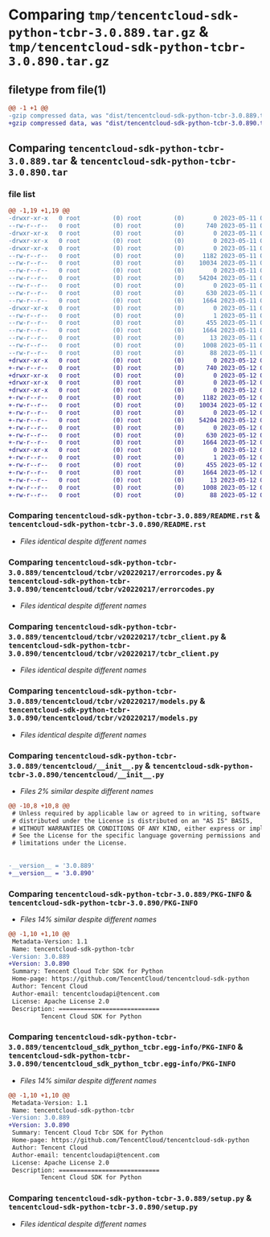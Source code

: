 # Comparing `tmp/tencentcloud-sdk-python-tcbr-3.0.889.tar.gz` & `tmp/tencentcloud-sdk-python-tcbr-3.0.890.tar.gz`

## filetype from file(1)

```diff
@@ -1 +1 @@
-gzip compressed data, was "dist/tencentcloud-sdk-python-tcbr-3.0.889.tar", last modified: Thu May 11 03:15:15 2023, max compression
+gzip compressed data, was "dist/tencentcloud-sdk-python-tcbr-3.0.890.tar", last modified: Fri May 12 03:56:01 2023, max compression
```

## Comparing `tencentcloud-sdk-python-tcbr-3.0.889.tar` & `tencentcloud-sdk-python-tcbr-3.0.890.tar`

### file list

```diff
@@ -1,19 +1,19 @@
-drwxr-xr-x   0 root         (0) root         (0)        0 2023-05-11 03:15:15.000000 tencentcloud-sdk-python-tcbr-3.0.889/
--rw-r--r--   0 root         (0) root         (0)      740 2023-05-11 03:15:15.000000 tencentcloud-sdk-python-tcbr-3.0.889/README.rst
-drwxr-xr-x   0 root         (0) root         (0)        0 2023-05-11 03:15:15.000000 tencentcloud-sdk-python-tcbr-3.0.889/tencentcloud/
-drwxr-xr-x   0 root         (0) root         (0)        0 2023-05-11 03:15:15.000000 tencentcloud-sdk-python-tcbr-3.0.889/tencentcloud/tcbr/
-drwxr-xr-x   0 root         (0) root         (0)        0 2023-05-11 03:15:15.000000 tencentcloud-sdk-python-tcbr-3.0.889/tencentcloud/tcbr/v20220217/
--rw-r--r--   0 root         (0) root         (0)     1182 2023-05-11 03:15:15.000000 tencentcloud-sdk-python-tcbr-3.0.889/tencentcloud/tcbr/v20220217/errorcodes.py
--rw-r--r--   0 root         (0) root         (0)    10034 2023-05-11 03:15:15.000000 tencentcloud-sdk-python-tcbr-3.0.889/tencentcloud/tcbr/v20220217/tcbr_client.py
--rw-r--r--   0 root         (0) root         (0)        0 2023-05-11 03:15:15.000000 tencentcloud-sdk-python-tcbr-3.0.889/tencentcloud/tcbr/v20220217/__init__.py
--rw-r--r--   0 root         (0) root         (0)    54204 2023-05-11 03:15:15.000000 tencentcloud-sdk-python-tcbr-3.0.889/tencentcloud/tcbr/v20220217/models.py
--rw-r--r--   0 root         (0) root         (0)        0 2023-05-11 03:15:15.000000 tencentcloud-sdk-python-tcbr-3.0.889/tencentcloud/tcbr/__init__.py
--rw-r--r--   0 root         (0) root         (0)      630 2023-05-11 03:15:15.000000 tencentcloud-sdk-python-tcbr-3.0.889/tencentcloud/__init__.py
--rw-r--r--   0 root         (0) root         (0)     1664 2023-05-11 03:15:15.000000 tencentcloud-sdk-python-tcbr-3.0.889/PKG-INFO
-drwxr-xr-x   0 root         (0) root         (0)        0 2023-05-11 03:15:15.000000 tencentcloud-sdk-python-tcbr-3.0.889/tencentcloud_sdk_python_tcbr.egg-info/
--rw-r--r--   0 root         (0) root         (0)        1 2023-05-11 03:15:15.000000 tencentcloud-sdk-python-tcbr-3.0.889/tencentcloud_sdk_python_tcbr.egg-info/dependency_links.txt
--rw-r--r--   0 root         (0) root         (0)      455 2023-05-11 03:15:15.000000 tencentcloud-sdk-python-tcbr-3.0.889/tencentcloud_sdk_python_tcbr.egg-info/SOURCES.txt
--rw-r--r--   0 root         (0) root         (0)     1664 2023-05-11 03:15:15.000000 tencentcloud-sdk-python-tcbr-3.0.889/tencentcloud_sdk_python_tcbr.egg-info/PKG-INFO
--rw-r--r--   0 root         (0) root         (0)       13 2023-05-11 03:15:15.000000 tencentcloud-sdk-python-tcbr-3.0.889/tencentcloud_sdk_python_tcbr.egg-info/top_level.txt
--rw-r--r--   0 root         (0) root         (0)     1008 2023-05-11 03:15:15.000000 tencentcloud-sdk-python-tcbr-3.0.889/setup.py
--rw-r--r--   0 root         (0) root         (0)       88 2023-05-11 03:15:15.000000 tencentcloud-sdk-python-tcbr-3.0.889/setup.cfg
+drwxr-xr-x   0 root         (0) root         (0)        0 2023-05-12 03:56:01.000000 tencentcloud-sdk-python-tcbr-3.0.890/
+-rw-r--r--   0 root         (0) root         (0)      740 2023-05-12 03:56:01.000000 tencentcloud-sdk-python-tcbr-3.0.890/README.rst
+drwxr-xr-x   0 root         (0) root         (0)        0 2023-05-12 03:56:01.000000 tencentcloud-sdk-python-tcbr-3.0.890/tencentcloud/
+drwxr-xr-x   0 root         (0) root         (0)        0 2023-05-12 03:56:01.000000 tencentcloud-sdk-python-tcbr-3.0.890/tencentcloud/tcbr/
+drwxr-xr-x   0 root         (0) root         (0)        0 2023-05-12 03:56:01.000000 tencentcloud-sdk-python-tcbr-3.0.890/tencentcloud/tcbr/v20220217/
+-rw-r--r--   0 root         (0) root         (0)     1182 2023-05-12 03:56:01.000000 tencentcloud-sdk-python-tcbr-3.0.890/tencentcloud/tcbr/v20220217/errorcodes.py
+-rw-r--r--   0 root         (0) root         (0)    10034 2023-05-12 03:56:01.000000 tencentcloud-sdk-python-tcbr-3.0.890/tencentcloud/tcbr/v20220217/tcbr_client.py
+-rw-r--r--   0 root         (0) root         (0)        0 2023-05-12 03:56:01.000000 tencentcloud-sdk-python-tcbr-3.0.890/tencentcloud/tcbr/v20220217/__init__.py
+-rw-r--r--   0 root         (0) root         (0)    54204 2023-05-12 03:56:01.000000 tencentcloud-sdk-python-tcbr-3.0.890/tencentcloud/tcbr/v20220217/models.py
+-rw-r--r--   0 root         (0) root         (0)        0 2023-05-12 03:56:01.000000 tencentcloud-sdk-python-tcbr-3.0.890/tencentcloud/tcbr/__init__.py
+-rw-r--r--   0 root         (0) root         (0)      630 2023-05-12 03:56:01.000000 tencentcloud-sdk-python-tcbr-3.0.890/tencentcloud/__init__.py
+-rw-r--r--   0 root         (0) root         (0)     1664 2023-05-12 03:56:01.000000 tencentcloud-sdk-python-tcbr-3.0.890/PKG-INFO
+drwxr-xr-x   0 root         (0) root         (0)        0 2023-05-12 03:56:01.000000 tencentcloud-sdk-python-tcbr-3.0.890/tencentcloud_sdk_python_tcbr.egg-info/
+-rw-r--r--   0 root         (0) root         (0)        1 2023-05-12 03:56:01.000000 tencentcloud-sdk-python-tcbr-3.0.890/tencentcloud_sdk_python_tcbr.egg-info/dependency_links.txt
+-rw-r--r--   0 root         (0) root         (0)      455 2023-05-12 03:56:01.000000 tencentcloud-sdk-python-tcbr-3.0.890/tencentcloud_sdk_python_tcbr.egg-info/SOURCES.txt
+-rw-r--r--   0 root         (0) root         (0)     1664 2023-05-12 03:56:01.000000 tencentcloud-sdk-python-tcbr-3.0.890/tencentcloud_sdk_python_tcbr.egg-info/PKG-INFO
+-rw-r--r--   0 root         (0) root         (0)       13 2023-05-12 03:56:01.000000 tencentcloud-sdk-python-tcbr-3.0.890/tencentcloud_sdk_python_tcbr.egg-info/top_level.txt
+-rw-r--r--   0 root         (0) root         (0)     1008 2023-05-12 03:56:01.000000 tencentcloud-sdk-python-tcbr-3.0.890/setup.py
+-rw-r--r--   0 root         (0) root         (0)       88 2023-05-12 03:56:01.000000 tencentcloud-sdk-python-tcbr-3.0.890/setup.cfg
```

### Comparing `tencentcloud-sdk-python-tcbr-3.0.889/README.rst` & `tencentcloud-sdk-python-tcbr-3.0.890/README.rst`

 * *Files identical despite different names*

### Comparing `tencentcloud-sdk-python-tcbr-3.0.889/tencentcloud/tcbr/v20220217/errorcodes.py` & `tencentcloud-sdk-python-tcbr-3.0.890/tencentcloud/tcbr/v20220217/errorcodes.py`

 * *Files identical despite different names*

### Comparing `tencentcloud-sdk-python-tcbr-3.0.889/tencentcloud/tcbr/v20220217/tcbr_client.py` & `tencentcloud-sdk-python-tcbr-3.0.890/tencentcloud/tcbr/v20220217/tcbr_client.py`

 * *Files identical despite different names*

### Comparing `tencentcloud-sdk-python-tcbr-3.0.889/tencentcloud/tcbr/v20220217/models.py` & `tencentcloud-sdk-python-tcbr-3.0.890/tencentcloud/tcbr/v20220217/models.py`

 * *Files identical despite different names*

### Comparing `tencentcloud-sdk-python-tcbr-3.0.889/tencentcloud/__init__.py` & `tencentcloud-sdk-python-tcbr-3.0.890/tencentcloud/__init__.py`

 * *Files 2% similar despite different names*

```diff
@@ -10,8 +10,8 @@
 # Unless required by applicable law or agreed to in writing, software
 # distributed under the License is distributed on an "AS IS" BASIS,
 # WITHOUT WARRANTIES OR CONDITIONS OF ANY KIND, either express or implied.
 # See the License for the specific language governing permissions and
 # limitations under the License.
 
 
-__version__ = '3.0.889'
+__version__ = '3.0.890'
```

### Comparing `tencentcloud-sdk-python-tcbr-3.0.889/PKG-INFO` & `tencentcloud-sdk-python-tcbr-3.0.890/PKG-INFO`

 * *Files 14% similar despite different names*

```diff
@@ -1,10 +1,10 @@
 Metadata-Version: 1.1
 Name: tencentcloud-sdk-python-tcbr
-Version: 3.0.889
+Version: 3.0.890
 Summary: Tencent Cloud Tcbr SDK for Python
 Home-page: https://github.com/TencentCloud/tencentcloud-sdk-python
 Author: Tencent Cloud
 Author-email: tencentcloudapi@tencent.com
 License: Apache License 2.0
 Description: ============================
         Tencent Cloud SDK for Python
```

### Comparing `tencentcloud-sdk-python-tcbr-3.0.889/tencentcloud_sdk_python_tcbr.egg-info/PKG-INFO` & `tencentcloud-sdk-python-tcbr-3.0.890/tencentcloud_sdk_python_tcbr.egg-info/PKG-INFO`

 * *Files 14% similar despite different names*

```diff
@@ -1,10 +1,10 @@
 Metadata-Version: 1.1
 Name: tencentcloud-sdk-python-tcbr
-Version: 3.0.889
+Version: 3.0.890
 Summary: Tencent Cloud Tcbr SDK for Python
 Home-page: https://github.com/TencentCloud/tencentcloud-sdk-python
 Author: Tencent Cloud
 Author-email: tencentcloudapi@tencent.com
 License: Apache License 2.0
 Description: ============================
         Tencent Cloud SDK for Python
```

### Comparing `tencentcloud-sdk-python-tcbr-3.0.889/setup.py` & `tencentcloud-sdk-python-tcbr-3.0.890/setup.py`

 * *Files identical despite different names*

